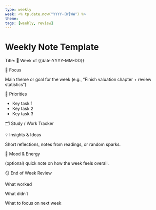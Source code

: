 ```yaml
---
type: weekly
week: <% tp.date.now("YYYY-[W]WW") %>
theme: 
tags: [weekly, review]
---
```

# Weekly Note Template

Title: 📆 Week of {{date:YYYY-MM-DD}}

🧭 Focus

Main theme or goal for the week (e.g., “Finish valuation chapter + review statistics”)

🎯 Priorities
 - Key task 1
 - Key task 2
 - Key task 3

🗂️ Study / Work Tracker


💡 Insights & Ideas

Short reflections, notes from readings, or random sparks.

🧘 Mood & Energy

(optional) quick note on how the week feels overall.

🪞 End of Week Review

What worked

What didn’t

What to focus on next week